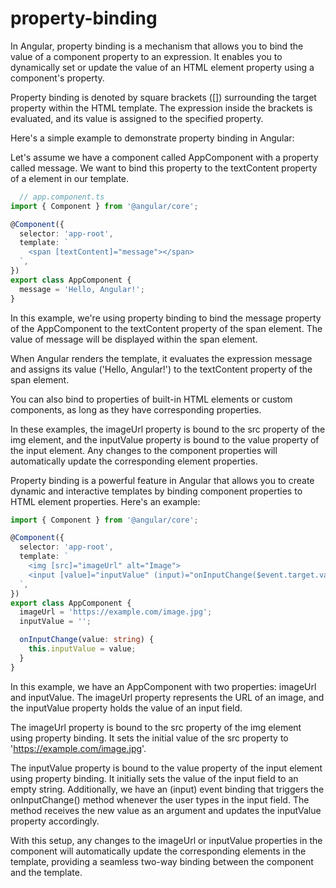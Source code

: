 # property-binding

In Angular, property binding is a mechanism that allows you to bind the value of a component property to an expression. It enables you to dynamically set or update the value of an HTML element property using a component's property.

Property binding is denoted by square brackets ([]) surrounding the target property within the HTML template. The expression inside the brackets is evaluated, and its value is assigned to the specified property.

Here's a simple example to demonstrate property binding in Angular:

Let's assume we have a component called AppComponent with a property called message. We want to bind this property to the textContent property of a <span> element in our template.
  
```typescript
  // app.component.ts
import { Component } from '@angular/core';

@Component({
  selector: 'app-root',
  template: `
    <span [textContent]="message"></span>
  `,
})
export class AppComponent {
  message = 'Hello, Angular!';
}
```

In this example, we're using property binding to bind the message property of the AppComponent to the textContent property of the span element. The value of message will be displayed within the span element.

When Angular renders the template, it evaluates the expression message and assigns its value ('Hello, Angular!') to the textContent property of the span element.

You can also bind to properties of built-in HTML elements or custom components, as long as they have corresponding properties. 

In these examples, the imageUrl property is bound to the src property of the img element, and the inputValue property is bound to the value property of the input element. Any changes to the component properties will automatically update the corresponding element properties.

Property binding is a powerful feature in Angular that allows you to create dynamic and interactive templates by binding component properties to HTML element properties. Here's an example:

```typescript
import { Component } from '@angular/core';

@Component({
  selector: 'app-root',
  template: `
    <img [src]="imageUrl" alt="Image">
    <input [value]="inputValue" (input)="onInputChange($event.target.value)">
  `,
})
export class AppComponent {
  imageUrl = 'https://example.com/image.jpg';
  inputValue = '';

  onInputChange(value: string) {
    this.inputValue = value;
  }
}
```
 
In this example, we have an AppComponent with two properties: imageUrl and inputValue. The imageUrl property represents the URL of an image, and the inputValue property holds the value of an input field.

The imageUrl property is bound to the src property of the img element using property binding. It sets the initial value of the src property to 'https://example.com/image.jpg'.

The inputValue property is bound to the value property of the input element using property binding. It initially sets the value of the input field to an empty string. Additionally, we have an (input) event binding that triggers the onInputChange() method whenever the user types in the input field. The method receives the new value as an argument and updates the inputValue property accordingly.

With this setup, any changes to the imageUrl or inputValue properties in the component will automatically update the corresponding elements in the template, providing a seamless two-way binding between the component and the template.
 

